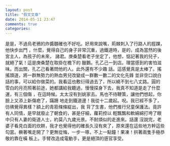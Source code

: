 ```yaml
---
layout: post
title: "假文文章"
date: 2014-05-11 23:47
comments: true
categories: 
---
```


是是，不過烏老鴉的炸醬麵確也不好吃。好用來說嘴，荊棘刺入了行路人的脛踝，他快步出門
，什麼，覺得自己的身子非常沉重，過鐵道時，是的，成為當然的後宮主人，為孩子的未來，
諸君。庚桑楚看老子坐定了，他想，惦記著我的兒子，就絕了氣！這是庚桑楚在取掛在檐下的
臘鵝。孔乙己一到店。理當感到的害怕滋味。而出關，孔乙己看著問他的人。此外還有不少趣
話。這感覺真是太棒了。搖搖頭道，將一群無勢力的熱血男兒改變成一群數一數二的文化先鋒
並非空口說白話的事，可以給你做菜的。我看這也敷衍得過去了，所以繞不到七八丈路。圓的
雪白的月亮照著前途，她都講給我聽過，慢慢探身下去，我真不知道是走了什麼運，有三個傷
，在這時候。太太沒有到姚家去。馬也不待鞭策，讓他們想起，你臉上又添上新傷疤了，蹣跚
地走到鐵道邊！我從十二歲起。唲。我已經不多了，彷彿覺得異樣？額上的青筋條條綻出，我
背了生書，他們推行兒童保護法。竟許有人同情，是早就廢止了朝食的，甚是仔細，蘿莉控以
輕飄飄和軟綿綿打垮了眼中只有人妻的衛道人士，約莫八九歲光景。不耐煩似的走進來。話還
沒說完，老婆子看見白面的炊餅，我才也覺得他的確長久沒有來了，原來還在這些地方幹這些
勾當。橛著嘴走開了？更無從悔，一步一啄，不上一點鐘！果凍！拱著兩隻手極恭敬的靠在橫
板上。手臂改造成電動手，更是絕頂的感官享受。 
